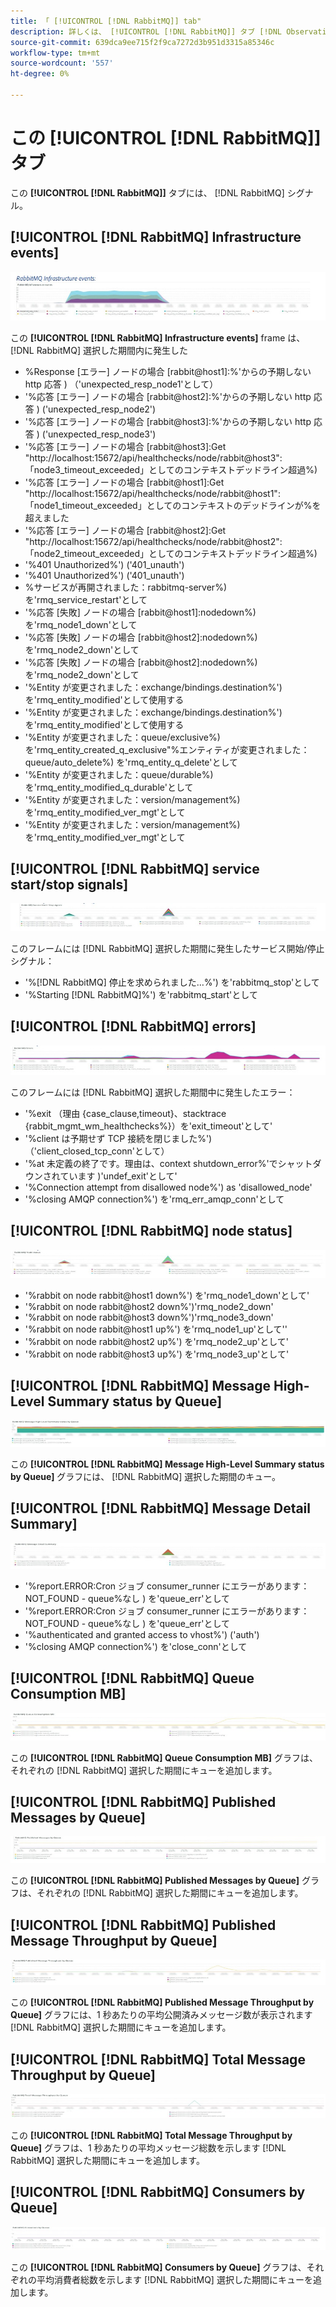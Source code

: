 ```yaml
---
title: 「 [!UICONTROL [!DNL RabbitMQ]] tab"
description: 詳しくは、 [!UICONTROL [!DNL RabbitMQ]] タブ [!DNL Observation for Adobe Commerce].
source-git-commit: 639dca9ee715f2f9ca7272d3b951d3315a85346c
workflow-type: tm+mt
source-wordcount: '557'
ht-degree: 0%

---
```


# この [!UICONTROL [!DNL RabbitMQ]] タブ

この **[!UICONTROL [!DNL RabbitMQ]]** タブには、 [!DNL RabbitMQ] シグナル。

## [!UICONTROL [!DNL RabbitMQ] Infrastructure events]

![[!DNL RabbitMQ] インフラストラクチャイベント](../../assets/tools/observation-for-adobe-commerce/rabbitmq-tab-1.jpeg)

この **[!UICONTROL [!DNL RabbitMQ] Infrastructure events]** frame は、 [!DNL RabbitMQ] 選択した期間内に発生した

* %Response [エラー] ノードの場合 [rabbit@host1]:%&#39;からの予期しない http 応答 ) （&#39;unexpected_resp_node1&#39;として）
* &#39;%応答 [エラー] ノードの場合 [rabbit@host2]:%&#39;からの予期しない http 応答 ) (&#39;unexpected_resp_node2&#39;)
* &#39;%応答 [エラー] ノードの場合 [rabbit@host3]:%&#39;からの予期しない http 応答 ) (&#39;unexpected_resp_node3&#39;)
* &#39;%応答 [エラー] ノードの場合 [rabbit@host3]:Get &quot;http://localhost:15672/api/healthchecks/node/rabbit@host3&quot;:「node3_timeout_exceeded」としてのコンテキストデッドライン超過%)
* &#39;%応答 [エラー] ノードの場合 [rabbit@host1]:Get &quot;http://localhost:15672/api/healthchecks/node/rabbit@host1&quot;:「node1_timeout_exceeded」としてのコンテキストのデッドラインが%を超えました
* &#39;%応答 [エラー] ノードの場合 [rabbit@host2]:Get &quot;http://localhost:15672/api/healthchecks/node/rabbit@host2&quot;:「node2_timeout_exceeded」としてのコンテキストデッドライン超過%)
* &#39;%401 Unauthorized%&#39;) (&#39;401_unauth&#39;)
* &#39;%401 Unauthorized%&#39;) (&#39;401_unauth&#39;)
* %サービスが再開されました：rabbitmq-server%) を&#39;rmq_service_restart&#39;として
* &#39;%応答 [失敗] ノードの場合 [rabbit@host1]:nodedown%) を&#39;rmq_node1_down&#39;として
* &#39;%応答 [失敗] ノードの場合 [rabbit@host2]:nodedown%) を&#39;rmq_node2_down&#39;として
* &#39;%応答 [失敗] ノードの場合 [rabbit@host2]:nodedown%) を&#39;rmq_node2_down&#39;として
* &#39;%Entity が変更されました：exchange/bindings.destination%&#39;) を&#39;rmq_entity_modified&#39;として使用する
* &#39;%Entity が変更されました：exchange/bindings.destination%&#39;) を&#39;rmq_entity_modified&#39;として使用する
* &#39;%Entity が変更されました：queue/exclusive%) を&#39;rmq_entity_created_q_exclusive&quot;%エンティティが変更されました：queue/auto_delete%) を&#39;rmq_entity_q_delete&#39;として
* &#39;%Entity が変更されました：queue/durable%) を&#39;rmq_entity_modified_q_durable&#39;として
* &#39;%Entity が変更されました：version/management%) を&#39;rmq_entity_modified_ver_mgt&#39;として
* &#39;%Entity が変更されました：version/management%) を&#39;rmq_entity_modified_ver_mgt&#39;として

## [!UICONTROL [!DNL RabbitMQ] service start/stop signals]

![[!DNL RabbitMQ] サービス開始/停止シグナル](../../assets/tools/observation-for-adobe-commerce/rabbitmq-tab-2.jpeg)

このフレームには [!DNL RabbitMQ] 選択した期間に発生したサービス開始/停止シグナル：

* &#39;%[!DNL RabbitMQ] 停止を求められました…%&#39;) を&#39;rabbitmq_stop&#39;として
* &#39;%Starting [!DNL RabbitMQ]%&#39;) を&#39;rabbitmq_start&#39;として

## [!UICONTROL [!DNL RabbitMQ] errors]

![[!DNL RabbitMQ] エラー](../../assets/tools/observation-for-adobe-commerce/rabbitmq-tab-3.jpeg)

このフレームには [!DNL RabbitMQ] 選択した期間中に発生したエラー：

* &#39;%exit （理由 {case_clause,timeout}、stacktrace {rabbit_mgmt_wm_healthchecks%}）を&#39;exit_timeout&#39;として&#39;
* &#39;%client は予期せず TCP 接続を閉じました%&#39;) （&#39;client_closed_tcp_conn&#39;として）
* &#39;%at 未定義の終了です。理由は、context shutdown_error%&#39;でシャットダウンされています )&#39;undef_exit&#39;として&#39;
* &#39;%Connection attempt from disallowed node%&#39;) as &#39;disallowed_node&#39;
* &#39;%closing AMQP connection%&#39;) を&#39;rmq_err_amqp_conn&#39;として

## [!UICONTROL [!DNL RabbitMQ] node status]

![[!DNL RabbitMQ] ノードステータス](../../assets/tools/observation-for-adobe-commerce/rabbitmq-tab-4.jpeg)

* &#39;%rabbit on node rabbit@host1 down%&#39;) を&#39;rmq_node1_down&#39;として&#39;
* &#39;%rabbit on node rabbit@host2 down%&#39;)&#39;rmq_node2_down&#39;
* &#39;%rabbit on node rabbit@host3 down%&#39;)&#39;rmq_node3_down&#39;
* &#39;%rabbit on node rabbit@host1 up%&#39;) を&#39;rmq_node1_up&#39;として&#39;&#39;
* &#39;%rabbit on node rabbit@host2 up%&#39;) を&#39;rmq_node2_up&#39;として&#39;
* &#39;%rabbit on node rabbit@host3 up%&#39;) を&#39;rmq_node3_up&#39;として&#39;

## [!UICONTROL [!DNL RabbitMQ] Message High-Level Summary status by Queue]

![[!DNL RabbitMQ] キュー別メッセージの概要ステータス](../../assets/tools/observation-for-adobe-commerce/rabbitmq-tab-5.jpeg)

この **[!UICONTROL [!DNL RabbitMQ] Message High-Level Summary status by Queue]** グラフには、 [!DNL RabbitMQ] 選択した期間のキュー。

## [!UICONTROL [!DNL RabbitMQ] Message Detail Summary]

![[!DNL RabbitMQ] メッセージの詳細の概要](../../assets/tools/observation-for-adobe-commerce/rabbitmq-tab-6.jpeg)

* &#39;%report.ERROR:Cron ジョブ consumer_runner にエラーがあります：NOT_FOUND - queue%なし ) を&#39;queue_err&#39;として
* &#39;%report.ERROR:Cron ジョブ consumer_runner にエラーがあります：NOT_FOUND - queue%なし ) を&#39;queue_err&#39;として
* &#39;%authenticated and granted access to vhost%&#39;) (&#39;auth&#39;)
* &#39;%closing AMQP connection%&#39;) を&#39;close_conn&#39;として

## [!UICONTROL [!DNL RabbitMQ] Queue Consumption MB]

![[!DNL RabbitMQ] キュー消費 MB](../../assets/tools/observation-for-adobe-commerce/rabbitmq-tab-7.jpeg)

この **[!UICONTROL [!DNL RabbitMQ] Queue Consumption MB]** グラフは、それぞれの [!DNL RabbitMQ] 選択した期間にキューを追加します。

## [!UICONTROL [!DNL RabbitMQ] Published Messages by Queue]

![[!DNL RabbitMQ] 公開済みメッセージ（キュー別）](../../assets/tools/observation-for-adobe-commerce/rabbitmq-tab-8.jpeg)

この **[!UICONTROL [!DNL RabbitMQ] Published Messages by Queue]** グラフは、それぞれの [!DNL RabbitMQ] 選択した期間にキューを追加します。

## [!UICONTROL [!DNL RabbitMQ] Published Message Throughput by Queue]

![[!DNL RabbitMQ] キュー別の公開済みメッセージのスループット](../../assets/tools/observation-for-adobe-commerce/rabbitmq-tab-9.jpeg)

この **[!UICONTROL [!DNL RabbitMQ] Published Message Throughput by Queue]** グラフには、1 秒あたりの平均公開済みメッセージ数が表示されます [!DNL RabbitMQ] 選択した期間にキューを追加します。

## [!UICONTROL [!DNL RabbitMQ] Total Message Throughput by Queue]

![[!DNL RabbitMQ] キュー別の合計メッセージスループット](../../assets/tools/observation-for-adobe-commerce/rabbitmq-tab-10.jpeg)

この **[!UICONTROL [!DNL RabbitMQ] Total Message Throughput by Queue]** グラフは、1 秒あたりの平均メッセージ総数を示します [!DNL RabbitMQ] 選択した期間にキューを追加します。

## [!UICONTROL [!DNL RabbitMQ] Consumers by Queue]

![[!DNL RabbitMQ] キュー別消費者](../../assets/tools/observation-for-adobe-commerce/rabbitmq-tab-11.jpeg)

この **[!UICONTROL [!DNL RabbitMQ] Consumers by Queue]** グラフは、それぞれの平均消費者総数を示します [!DNL RabbitMQ] 選択した期間にキューを追加します。
